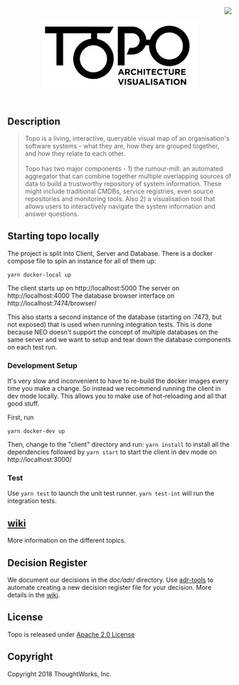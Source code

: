 <p align="right">
  <img align="right" src="https://circleci.com/gh/architecture-topography/topo.svg?style=svg&circle-token=2e4d21d7c386a802037b25ff4fd198899628c955" />
</p>
<br />

<p align="center">
  <img align="center" src="client/src/resources/img/Topo-02.png" width="350" alt="TOPO" />
</p>


<br/>

## Description
> Topo is a living, interactive, queryable visual map of an organisation's software systems - what they are, how they are grouped together, and how they relate to each other.<br/><br/>Topo has two major components - 1) the rumour-mill: an automated aggregator that can combine together multiple overlapping sources of data to build a trustworthy repository of system information.  These might include traditional CMDBs, service registries, even source repositories and monitoring tools.  Also 2) a visualisation tool that allows users to interactively navigate the system information and answer questions.

## Starting topo locally
The project is split into Client, Server and Database. There is a docker compose file to spin an instance for all of them up:

```
yarn docker-local up
```

The client starts up on http://localhost:5000
The server on http://localhost:4000
The database browser interface on http://localhost:7474/browser/

This also starts a second instance of the database (starting on :7473, but not exposed) that is used when running integration tests.
This is done because NEO doesn't support the concept of multiple databases on the same server and we want to setup and tear down the database components on each test run.


### Development Setup
It's very slow and inconvenient to have to re-build the docker images every time
you make a change. So instead we recommend running the client in dev mode
locally. This allows you to make use of hot-reloading and all that
good stuff.

First, run
```
yarn docker-dev up
```
Then, change to the "client" directory and run:
```yarn install``` 
to install all the dependencies followed by
```yarn start``` to start the client in dev mode on http://localhost:3000/

### Test
Use `yarn test` to launch the unit test runner. `yarn test-int` will run the integration tests.

## [wiki](https://github.com/architecture-topography/topo/wiki)
More information on the different topics.

## Decision Register

We document our decisions in the *doc/adr/* directory. Use [adr-tools](https://github.com/npryce/adr-tools) to automate creating a new decision register file for your decision. More details in the [wiki](https://github.com/architecture-topography/topo/wiki/decision-register).

## License

Topo is released under [Apache 2.0 License](https://www.apache.org/licenses/LICENSE-2.0)

## Copyright

Copyright 2018 ThoughtWorks, Inc.
